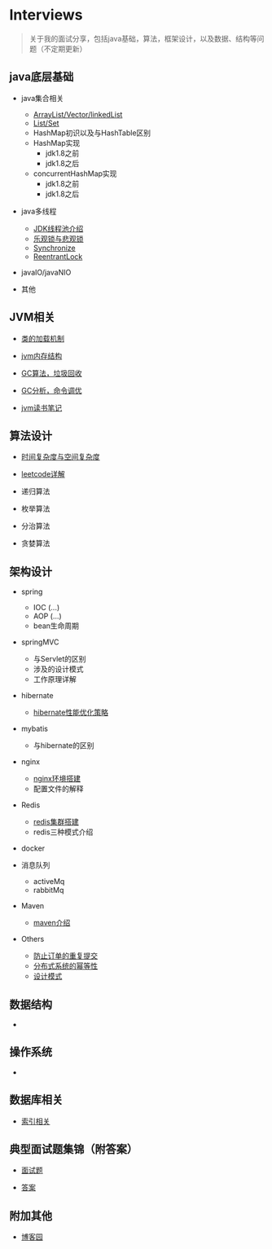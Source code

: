 # Interviews

> 关于我的面试分享，包括java基础，算法，框架设计，以及数据、结构等问题（不定期更新）

## java底层基础
- java集合相关
  * [ArrayList/Vector/linkedList](https://github.com/havenBoy/java--Interview/blob/master/javabasic/ArrayListVectorlinkedlist.md)
  * [List/Set]()
  * HashMap初识以及与HashTable区别
  * HashMap实现
    - jdk1.8之前
    - jdk1.8之后
  * concurrentHashMap实现
    - jdk1.8之前
    - jdk1.8之后

- java多线程
  * [JDK线程池介绍](https://github.com/havenBoy/havenboy-java-Interview/blob/master/javabasic/jdk-threadPool.md)
  * [乐观锁与悲观锁](https://github.com/havenBoy/havenboy-java-Interview/blob/master/javabasic/Pessimistic-lock&&optimistic-lock.md)
  * [Synchronize](https://github.com/havenBoy/havenboy-java-Interview/blob/master/javabasic/Synchronize.md)
  * [ReentrantLock](https://github.com/havenBoy/havenboy-java-Interview/blob/master/javabasic/ReentrantLock.md)
- javaIO/javaNIO
- 其他



## JVM相关
- [类的加载机制](https://github.com/havenBoy/havenboy-java-Interview/blob/master/javabasic/jvm1.md)
- [jvm内存结构](https://github.com/havenBoy/havenboy-java-Interview/blob/master/javabasic/jvm2.md)
- [GC算法，垃圾回收](https://github.com/havenBoy/havenboy-java-Interview/blob/master/javabasic/jvm3.md)
- [GC分析，命令调优](https://github.com/havenBoy/havenboy-java-Interview/blob/master/javabasic/jvm4.md)

- [jvm读书笔记](https://github.com/havenBoy/java-book-notes/tree/master/%E6%B7%B1%E5%85%A5%E7%90%86%E8%A7%A3java%E8%99%9A%E6%8B%9F%E6%9C%BA)


## 算法设计
- [时间复杂度与空间复杂度](https://github.com/havenBoy/interview/blob/master/Algorithm/complex.md)

- [leetcode详解](https://github.com/havenBoy/LeetCode)

- 递归算法

- 枚举算法

- 分治算法

- 贪婪算法


## 架构设计
- spring
  * IOC (...)
  * AOP (...)
  * bean生命周期
- springMVC
  * 与Servlet的区别
  * 涉及的设计模式
  * 工作原理详解
- hibernate
  * [hibernate性能优化策略](https://github.com/havenBoy/interview/blob/master/Architecture-design/hibernate/hibernate.md)
- mybatis
  * 与hibernate的区别
- nginx
  * [nginx环境搭建](https://github.com/havenBoy/interview/blob/master/Architecture-design/nginx/nginx.md)
  * 配置文件的解释
- Redis
  * [redis集群搭建](https://github.com/havenBoy/interview/blob/master/Architecture-design/redis/rediscluster.md)
  * redis三种模式介绍
- docker

- 消息队列
  * activeMq
  * rabbitMq
- Maven
  * [maven介绍](https://github.com/havenBoy/interview/blob/master/Architecture-design/maven/maven.md)
- Others
  * [防止订单的重复提交](https://github.com/havenBoy/havenboy-java-Interview/blob/master/Architecture-design/others/first.md)
  * [分布式系统的幂等性]()
  * [设计模式](https://github.com/havenBoy/havenboy-java-Interview/blob/master/Architecture-design/Java%2024%20%20design-pattern%20%20and%20%207%20standard/conclusion.md)


## 数据结构
- 


## 操作系统
- 


## 数据库相关
- [索引相关](https://github.com/havenBoy/interview/blob/master/databases/%E7%B4%A2%E5%BC%95.md)


## 典型面试题集锦（附答案）

- [面试题](https://github.com/havenBoy/havenboy-java-Interview/blob/master/interview_cases.md)

- [答案](https://github.com/havenBoy/havenboy-java-Interview/blob/master/interview_key.md)


## 附加其他
- [博客园](http://www.cnblogs.com/zxx-813/)
